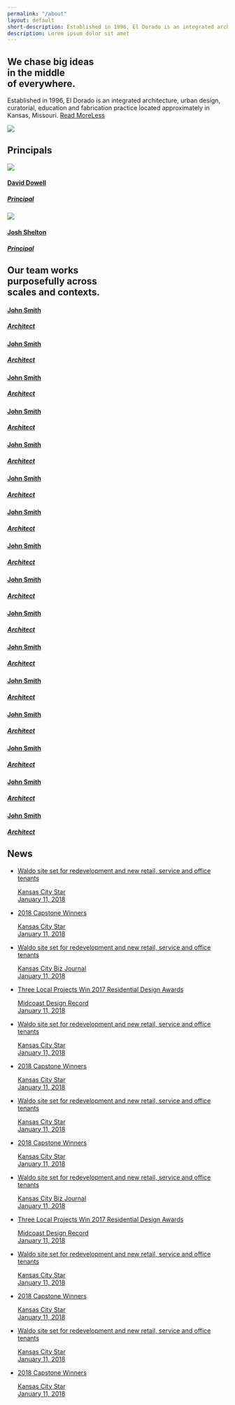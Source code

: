 ```yaml
---
permalink: "/about"
layout: default
short-description: Established in 1996, El Dorado is an integrated architecture, urban design, curatorial, education and fabrication practice located approximately in Kansas, Missouri.
description: Lorem ipsum dolor sit amet
---
```


<div class="flex" id="description">
    <div>
        <h2>
        We chase big ideas<br> in the middle<br> of everywhere.
        </h2>
        <p>Established in 1996, El Dorado is an integrated architecture, urban design, curatorial, education and fabrication practice located approximately in Kansas, Missouri.</span>
        <a href="#" id="viewBtn">Read <span class="more">More</span><span class="less">Less</span></a></a></p>
    </div>
</div>
<div class="section">
    <img class="full" src="assets/img/office.png">
</div>
<div class="section principals">
    <h2>Principals</h2>
    <div class="flex flex-mobile">
        <a href="/team/david-dowell">
            <img class="full" src="assets/img/david.png">
            <h4>David Dowell</h4>
            <h5>Principal</h5>
        </a>
        <a href="/team/josh-shelton">
            <img class="full" src="assets/img/josh.png">
            <h4>Josh Shelton</h4>
            <h5>Principal</h5>
        </a>
    </div>
</div>
<div class="section team">
    <h2>Our team works<br>purposefully across<br>scales and contexts.</h2>
    <div class="flex col-4 flex-mobile">
        <a href="/team/john-smith">
            <h4>John Smith</h4>
            <h5>Architect</h5>
        </a>
        <a href="/team/#">
            <h4>John Smith</h4>
            <h5>Architect</h5>
        </a>
        <a href="/team/#">
            <h4>John Smith</h4>
            <h5>Architect</h5>
        </a>
        <a href="/team/#">
            <h4>John Smith</h4>
            <h5>Architect</h5>
        </a>
        <a href="/team/#">
            <h4>John Smith</h4>
            <h5>Architect</h5>
        </a>
        <a href="/team/#">
            <h4>John Smith</h4>
            <h5>Architect</h5>
        </a>
        <a href="/team/#">
            <h4>John Smith</h4>
            <h5>Architect</h5>
        </a>
        <a href="/team/#">
            <h4>John Smith</h4>
            <h5>Architect</h5>
        </a>
        <a href="/team/#">
            <h4>John Smith</h4>
            <h5>Architect</h5>
        </a>
        <a href="/team/#">
            <h4>John Smith</h4>
            <h5>Architect</h5>
        </a>
        <a href="/team/#">
            <h4>John Smith</h4>
            <h5>Architect</h5>
        </a>
        <a href="/team/#">
            <h4>John Smith</h4>
            <h5>Architect</h5>
        </a>
        <a href="/team/#">
            <h4>John Smith</h4>
            <h5>Architect</h5>
        </a>
        <a href="/team/#">
            <h4>John Smith</h4>
            <h5>Architect</h5>
        </a>
        <a href="/team/#">
            <h4>John Smith</h4>
            <h5>Architect</h5>
        </a>
        <a href="/team/#">
            <h4>John Smith</h4>
            <h5>Architect</h5>
        </a>
    </div>
</div>
<div class="section news">
    <h2>News</h2>
    <ul>
        <li><a href="#" target="_blank">
                <p>Waldo site set for redevelopment and new retail, service and office tenants</p>
                <p class="sm">Kansas City Star<br>January 11, 2018</p>
        </a></li>
        <li><a href="#" target="_blank">
                <p>2018 Capstone Winners</p>
                <p class="sm">Kansas City Star<br>January 11, 2018</p>
        </a></li>
        <li><a href="#" target="_blank">
                <p>Waldo site set for redevelopment and new retail, service and office tenants</p>
                <p class="sm">Kansas City Biz Journal<br>January 11, 2018</p>
        </a></li>
        <li><a href="#" target="_blank">
                <p>Three Local Projects Win 2017 Residential Design Awards</p>
                <p class="sm">Midcoast Design Record<br>January 11, 2018</p>
        </a></li>
        <li><a href="#" target="_blank">
                <p>Waldo site set for redevelopment and new retail, service and office tenants</p>
                <p class="sm">Kansas City Star<br>January 11, 2018</p>
        </a></li>
        <li><a href="#" target="_blank">
                <p>2018 Capstone Winners</p>
                <p class="sm">Kansas City Star<br>January 11, 2018</p>
        </a></li>
        <li><a href="#" target="_blank">
                <p>Waldo site set for redevelopment and new retail, service and office tenants</p>
                <p class="sm">Kansas City Star<br>January 11, 2018</p>
        </a></li>
        <li><a href="#" target="_blank">
                <p>2018 Capstone Winners</p>
                <p class="sm">Kansas City Star<br>January 11, 2018</p>
        </a></li>
        <li><a href="#" target="_blank">
                <p>Waldo site set for redevelopment and new retail, service and office tenants</p>
                <p class="sm">Kansas City Biz Journal<br>January 11, 2018</p>
        </a></li>
        <li><a href="#" target="_blank">
                <p>Three Local Projects Win 2017 Residential Design Awards</p>
                <p class="sm">Midcoast Design Record<br>January 11, 2018</p>
        </a></li>
        <li><a href="#" target="_blank">
                <p>Waldo site set for redevelopment and new retail, service and office tenants</p>
                <p class="sm">Kansas City Star<br>January 11, 2018</p>
        </a></li>
        <li><a href="#" target="_blank">
                <p>2018 Capstone Winners</p>
                <p class="sm">Kansas City Star<br>January 11, 2018</p>
        </a></li>
        <li><a href="#" target="_blank">
                <p>Waldo site set for redevelopment and new retail, service and office tenants</p>
                <p class="sm">Kansas City Star<br>January 11, 2018</p>
        </a></li>
        <li><a href="#" target="_blank">
                <p>2018 Capstone Winners</p>
                <p class="sm">Kansas City Star<br>January 11, 2018</p>
        </a></li>
    </ul>
</div>